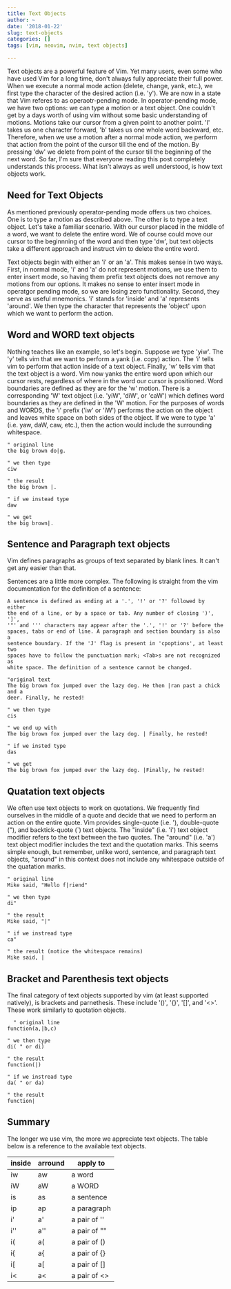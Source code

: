 ```yaml
---
title: Text Objects
author: ~
date: '2018-01-22'
slug: text-objects
categories: []
tags: [vim, neovim, nvim, text objects]

---
```


Text objects are a powerful feature of Vim. Yet many users, even some who have
used Vim for a long time, don't always fully appreciate their full power. When
we execute a normal mode action (delete, change, yank, etc.), we first type
the character of the desired action (i.e. 'y'). We are now in a state that Vim
referes to as operaotr-pending mode. In operator-pending mode, we have two
options: we can type a motion or a text object. One couldn't get by a days
worth of using vim without some basic understanding of motions. Motions take
our cursor from a given point to another point. 'l' takes us one character
forward, 'b' takes us one whole word backward, etc. Therefore, when we use
a motion after a normal mode action, we perform that action from the point
of the cursor till the end of the motion. By pressing 'dw' we delete from
point of the cursor till the beginning of the next word. So far, I'm sure that
everyone reading this post completely understands this process. What isn't
always as well understood, is how text objects work.

Need for Text Objects
---------------------

As mentioned previously operator-pending mode offers us two choices. One is to
type a motion as described above. The other is to type a text object. Let's
take a familiar scenario. With our cursor placed in the middle of a word, we
want to delete the entire word. We of course could move our cursor to the
beginnning of the word and then type 'dw', but text objects take a different
approach and instruct vim to delete the entire word.

Text objects begin with either an 'i' or an 'a'. This makes sense in two ways.
First, in normal mode, 'i' and 'a' do not represent motions, we use them to
enter insert mode, so having them prefix text objects does not remove any
motions from our options. It makes no sense to enter insert mode in operatgor
pending mode, so we are losing zero functionality. Second, they serve as
useful mnemonics. 'i' stands for 'inside' and 'a' represents 'around'. We then
type the character that represents the 'object' upon which we want to perform
the action.

Word and WORD text objects
--------------------------

Nothing teaches like an example, so let's begin. Suppose we type 'yiw'.
The 'y' tells vim that we want to perform a yank (i.e. copy) action. The
'i' tells vim to perform that action inside of a text object. Finally, 'w'
tells vim that the text object is a word. Vim now yanks the entire word
upon which our cursor rests, regardless of where in the word our cursor is
positioned. Word boundaries are defined as they are for the 'w' motion. There
is a corresponding 'W' text object (i.e. 'yiW', 'diW', or 'caW') which defines
word boundaries as they are defined in the 'W' motion. For the purposes of
words and WORDS, the 'i' prefix ('iw' or 'iW') performs the action on the
object and leaves white space on both sides of the object. If we were to type
'a' (i.e. yaw, daW, caw, etc.), then the action would include the surrounding
whitespace.

```vim
" original line
the big brown do|g.

" we then type
ciw

" the result
the big brown |.

" if we instead type
daw

" we get
the big brown|.
```

Sentence and Paragraph text objects
-----------------------------------

Vim defines paragraphs as groups of text separated by blank lines. It can't get
any easier than that.

Sentences are a little more complex. The following is straight from the vim
documentation for the definition of a sentence:

    A sentence is defined as ending at a '.', '!' or '?' followed by either
    the end of a line, or by a space or tab. Any number of closing ')', ']',
    '"' and ''' characters may appear after the '.', '!' or '?' before the
    spaces, tabs or end of line. A paragraph and section boundary is also a
    sentence boundary. If the 'J' flag is present in 'cpoptions', at least two
    spaces have to follow the punctuation mark; <Tab>s are not recognized as
    white space. The definition of a sentence cannot be changed.

```vim
"original text
The big brown fox jumped over the lazy dog. He then |ran past a chick and a
deer. Finally, he rested!

" we then type
cis

" we end up with
The big brown fox jumped over the lazy dog. | Finally, he rested!

" if we insted type
das

" we get
The big brown fox jumped over the lazy dog. |Finally, he rested!
```

Quatation text objects
----------------------

We often use text objects to work on quotations. We frequently find ourselves
in the middle of a quote and decide that we need to perform an action on
the entire quote. Vim provides single-quote (i.e. '), double-quote ("), and
backtick-quote (\`) text objects. The "inside" (i.e. 'i') text object modifier
refers to the text between the two quotes. The "around" (i.e. 'a') text object
modifier includes the text and the quotation marks. This seems simple enough,
but remember, unlike word, sentence, and paragraph text objects, "around" in
this context does not include any whitespace outside of the quatation marks.

```vim
" original line
Mike said, "Hello f|riend"

" we then type
di"

" the result
Mike said, "|"

" if we instread type
ca"

" the result (notice the whitespace remains)
Mike said, |
```

Bracket and Parenthesis text objects
------------------------------------

The final category of text objects supported by vim (at least supported
natively), is brackets and parnethesis. These include '()', '{}', '[]', and
'<>'. These work similarly to quotation objects.

```vim
  " original line
function(a,|b,c)

" we then type
di( " or di)

" the result
function(|)

" if we instread type
da( " or da)

" the result
function|
```

Summary
-------

The longer we use vim, the more we appreciate text objects. The table below is
a reference to the available text objects.

| inside | arround | apply to     |
| ------ | ------- | ------------ |
| iw     | aw      | a word       |
| iW     | aW      | a WORD       |
| is     | as      | a sentence   |
| ip     | ap      | a paragraph  |
| i'     | a'      | a pair of '' |
| i''    | a''     | a pair of "" |
| i(     | a(      | a pair of () |
| i{     | a{      | a pair of {} |
| i[     | a[      | a pair of [] |
| i\<    | a\<     | a pair of <> |
